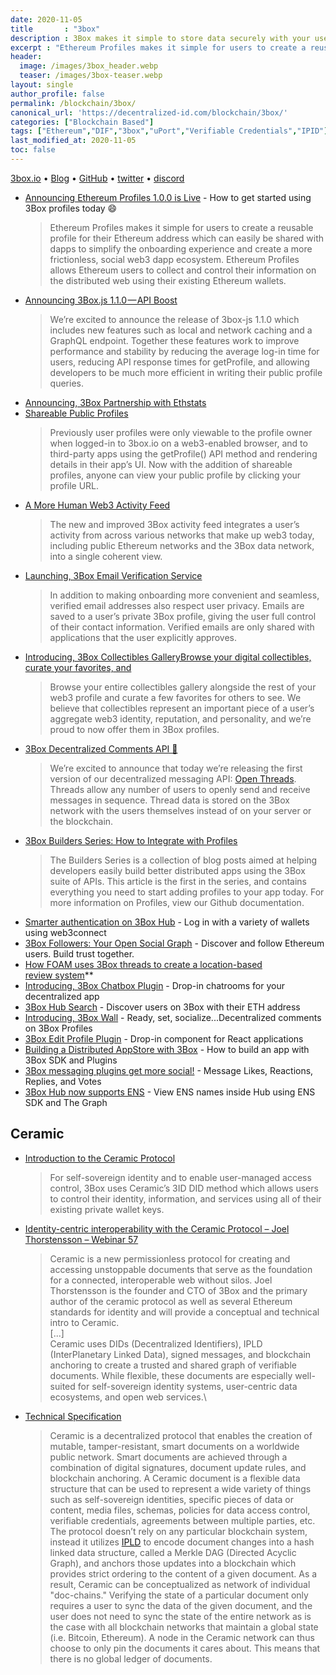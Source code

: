 ```yaml
---
date: 2020-11-05
title       : "3box"
description : 3Box makes it simple to store data securely with your users, letting you focus on building great products.
excerpt : "Ethereum Profiles makes it simple for users to create a reusable profile for their Ethereum address which can easily be shared with dapps to simplify the onboarding experience and create a more frictionless, social web3 dapp ecosystem. Ethereum Profiles allows Ethereum users to collect and control their information on the distributed web using their existing Ethereum wallets."
header:
  image: /images/3box_header.webp
  teaser: /images/3box-teaser.webp
layout: single
author_profile: false
permalink: /blockchain/3box/
canonical_url: 'https://decentralized-id.com/blockchain/3box/'
categories: ["Blockchain Based"]
tags: ["Ethereum","DIF","3box","uPort","Verifiable Credentials","IPID"]
last_modified_at: 2020-11-05
toc: false
---
```


[3box.io](https://3box.io/) • [Blog](https://medium.com/3box) • [GitHub](https://github.com/3box) • [twitter](https://twitter.com/3boxdb) • [discord](https://discord.gg/Z3f3Cxy)

- [Announcing Ethereum Profiles 1.0.0 is Live](https://medium.com/3box/announcing-ethereum-profiles-1-0-0-is-live-f0316e15ce23) - How to get started using 3Box profiles today 😄
  > Ethereum Profiles makes it simple for users to create a reusable profile for their Ethereum address which can easily be shared with dapps to simplify the onboarding experience and create a more frictionless, social web3 dapp ecosystem. Ethereum Profiles allows Ethereum users to collect and control their information on the distributed web using their existing Ethereum wallets.
- [Announcing 3Box.js 1.1.0 — API Boost](https://medium.com/3box/https-medium-com-3box-announcing-3box-js-1-1-0-api-boost-1339c8fa4cb8)
  > We’re excited to announce the release of 3box-js 1.1.0 which includes new features such as local and network caching and a GraphQL endpoint. Together these features work to improve performance and stability by reducing the average log-in time for users, reducing API response times for getProfile, and allowing developers to be much more efficient in writing their public profile queries.
- [Announcing, 3Box Partnership with Ethstats](https://medium.com/3box/announcing-3box-partnership-with-ethstats-d9c65f582e50)
- [Shareable Public Profiles](https://medium.com/3box/shareable-public-profiles-94387c0d641e) 
  > Previously user profiles were only viewable to the profile owner when logged-in to 3box.io on a web3-enabled browser, and to third-party apps using the getProfile() API method and rendering details in their app’s UI. Now with the addition of shareable profiles, anyone can view your public profile by clicking your profile URL.
- [A More Human Web3 Activity Feed](https://medium.com/3box/a-more-human-web3-activity-feed-2d3b8f62afec) 
  > The new and improved 3Box activity feed integrates a user’s activity from across various networks that make up web3 today, including public Ethereum networks and the 3Box data network, into a single coherent view.
- [Launching, 3Box Email Verification Service](https://medium.com/3box/launching-3box-email-verification-service-fc729981ec32) 
  > In addition to making onboarding more convenient and seamless, verified email addresses also respect user privacy. Emails are saved to a user’s private 3Box profile, giving the user full control of their contact information. Verified emails are only shared with applications that the user explicitly approves.
- [Introducing, 3Box Collectibles GalleryBrowse your digital collectibles, curate your favorites, and](https://medium.com/3box/introducing-3box-collectibles-gallery-4414f2a50551)
  > Browse your entire collectibles gallery alongside the rest of your web3 profile and curate a few favorites for others to see. We believe that collectibles represent an important piece of a user’s aggregate web3 identity, reputation, and personality, and we’re proud to now offer them in 3Box profiles.
- [3Box Decentralized Comments API 💬](https://medium.com/3box/3box-decentralized-comments-api-7e495d2ddd24) 
  > We’re excited to announce that today we’re releasing the first version of our decentralized messaging API: [Open Threads](https://github.com/3box/3box-js#using-threads). Threads allow any number of users to openly send and receive messages in sequence. Thread data is stored on the 3Box network with the users themselves instead of on your server or the blockchain.
- [3Box Builders Series: How to Integrate with Profiles](https://medium.com/3box/3box-builders-series-how-to-integrate-with-profiles-34078af41c47)
  > The Builders Series is a collection of blog posts aimed at helping developers easily build better distributed apps using the 3Box suite of APIs. This article is the first in the series, and contains everything you need to start adding profiles to your app today. For more information on Profiles, view our Github documentation.
- [Smarter authentication on 3Box Hub](https://medium.com/3box/smarter-authentication-on-3box-hub-dad11389de2) - Log in with a variety of wallets using web3connect
- [3Box Followers: Your Open Social Graph](https://medium.com/3box/3box-followers-your-open-social-graph-1f5e42c50afd) - Discover and follow Ethereum users. Build trust together.
- [How FOAM uses 3Box threads to create a location-based review system](https://medium.com/3box/how-foam-uses-3box-threads-to-create-a-location-based-review-system-15ca1024e73)**
- [Introducing, 3Box Chatbox Plugin](https://medium.com/3box/introducing-3box-chatbox-plugin-698f4433b9a9) - Drop-in chatrooms for your decentralized app
- [3Box Hub Search](https://medium.com/3box/3box-hub-search-6ba9ec0e672) - Discover users on 3Box with their ETH address 
- [Introducing, 3Box Wall](https://medium.com/3box/introducing-3box-wall-7c299f4e0a1d) - Ready, set, socialize...Decentralized comments on 3Box Profiles
- [3Box Edit Profile Plugin](https://medium.com/3box/3box-edit-profile-plugin-8502509a4ff4) - Drop-in component for React applications
- [Building a Distributed AppStore with 3Box](https://medium.com/3box/building-a-distributed-appstore-with-3box-ef7345aab34e) - How to build an app with 3Box SDK and Plugins
- [3Box messaging plugins get more social!](https://medium.com/3box/3box-messaging-plugins-get-more-social-354e2afe88cb) - Message Likes, Reactions, Replies, and Votes
- [3Box Hub now supports ENS](https://medium.com/3box/3box-hub-now-supports-ens-af4a8efbd36e) - View ENS names inside Hub using ENS SDK and The Graph

## Ceramic

* [Introduction to the Ceramic Protocol](https://medium.com/ceramic/introduction-to-the-ceramic-protocol-8d56951ae3f)
  > For self-sovereign identity and to enable user-managed access control, 3Box uses Ceramic’s 3ID DID method which allows users to control their identity, information, and services using all of their existing private wallet keys.

* [Identity-centric interoperability with the Ceramic Protocol – Joel Thorstensson – Webinar 57](https://ssimeetup.org/identity-centric-interoperability-ceramic-protocol-joel-thorstensson-webinar-57/)
  > Ceramic is a new permissionless protocol for creating and accessing unstoppable documents that serve as the foundation for a connected, interoperable web without silos. Joel Thorstensson is the founder and CTO of 3Box and the primary author of the ceramic protocol as well as several Ethereum standards for identity and will provide a conceptual and technical intro to Ceramic.\
  > [...]\
  > Ceramic uses DIDs (Decentralized Identifiers), IPLD (InterPlanetary Linked Data), signed messages, and blockchain anchoring to create a trusted and shared graph of verifiable documents. While flexible, these documents are especially well-suited for self-sovereign identity systems, user-centric data ecosystems, and open web services.\

* [Technical Specification](https://github.com/ceramicnetwork/ceramic/blob/master/SPECIFICATION.md)
  > Ceramic is a decentralized protocol that enables the creation of mutable, tamper-resistant, smart documents on a worldwide public network. Smart documents are achieved through a combination of digital signatures, document update rules, and blockchain anchoring. A Ceramic document is a flexible data structure that can be used to represent a wide variety of things such as self-sovereign identities, specific pieces of data or content, media files, schemas, policies for data access control, verifiable credentials, agreements between multiple parties, etc. The protocol doesn’t rely on any particular blockchain system, instead it utilizes [IPLD](https://ipld.io/) to encode document changes into a hash linked data structure, called a Merkle DAG (Directed Acyclic Graph), and anchors those updates into a blockchain which provides strict ordering to the content of a given document. As a result, Ceramic can be conceptualized as network of individual "doc-chains." Verifying the state of a particular document only requires a user to sync the data of the given document, and the user does not need to sync the state of the entire network as is the case with all blockchain networks that maintain a global state (i.e. Bitcoin, Ethereum). A node in the Ceramic network can thus choose to only pin the documents it cares about. This means that there is no global ledger of documents.

